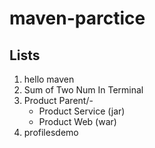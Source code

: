 # maven-parctice

## Lists

1. hello maven
2. Sum of Two Num In Terminal
3. Product Parent/-
   - Product Service (jar)
   - Product Web (war)
4. profilesdemo
